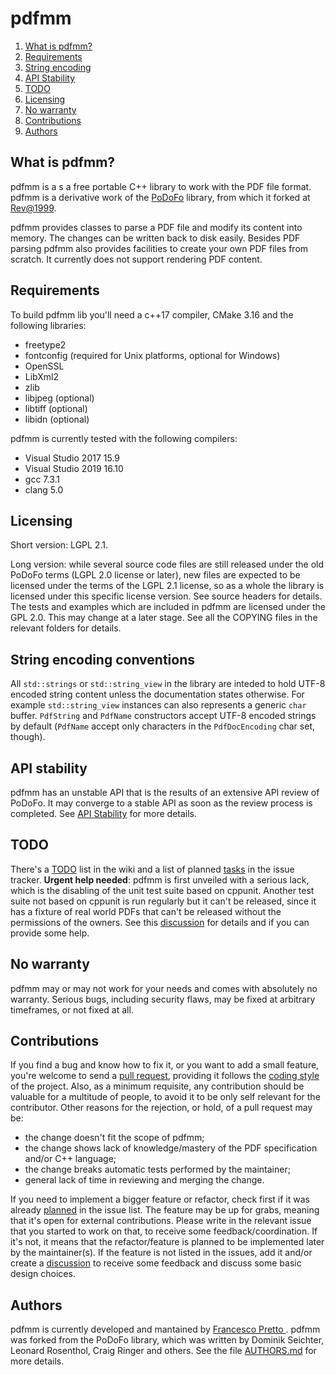 # pdfmm

1.  [What is pdfmm?](#what_is_pdfmm)
2.  [Requirements](#requirements)
3.  [String encoding](#string_encoding_conventions)
4.  [API Stability](#api_stability)
5.  [TODO](#todo)
6.  [Licensing](#licensing)
7.  [No warranty](#no_warranty)
8.  [Contributions](#contributions)
9.  [Authors](#authors)

## What is pdfmm?

pdfmm is a s a free portable C++ library to work with the PDF file format.
pdfmm is a derivative work of the [PoDoFo](http://podofo.sourceforge.net/)
library, from which it forked at [Rev@1999](https://sourceforge.net/p/podofo/code/1999/).

pdfmm provides classes to parse a PDF file and modify its content
into memory. The changes can be written back to disk easily.
Besides PDF parsing pdfmm also provides facilities to create your
own PDF files from scratch. It currently does not
support rendering PDF content.

## Requirements

To build pdfmm lib you'll need a c++17 compiler,
CMake 3.16 and the following libraries:

* freetype2
* fontconfig (required for Unix platforms, optional for Windows)
* OpenSSL
* LibXml2
* zlib
* libjpeg (optional)
* libtiff (optional)
* libidn (optional)

pdfmm is currently tested with the following compilers:

* Visual Studio 2017 15.9
* Visual Studio 2019 16.10
* gcc 7.3.1
* clang 5.0

## Licensing

Short version: LGPL 2.1.

Long version: while several source code files are still
released under the old PoDoFo terms (LGPL 2.0 license or later),
new files are expected to be licensed under the terms
of the LGPL 2.1 license, so as a whole the library is
licensed under this specific license version. See source headers
for details. The tests and examples which are included in pdfmm are
licensed under the GPL 2.0. This may change at a later stage.
See all the COPYING files in the relevant folders for details.

## String encoding conventions

All ```std::strings``` or ```std::string_view``` in the library are inteded
to hold UTF-8 encoded string content unless the documentation states otherwise.
For example ```std::string_view``` instances can also represents a generic ```char``` buffer.
```PdfString``` and ```PdfName``` constructors accept UTF-8 encoded strings by default
(```PdfName``` accept only characters in the ```PdfDocEncoding``` char set, though).

## API stability

pdfmm has an unstable API that is the results of an extensive API review of PoDoFo.
It may converge to a stable API as soon as the review process is completed.
See [API Stability](https://github.com/pdfmm/pdfmm/wiki/API-Stability) for more details.

## TODO

There's a [TODO](https://github.com/pdfmm/pdfmm/wiki/TODO) list in the wiki and a list of
planned [tasks](https://github.com/pdfmm/pdfmm/issues?q=is%3Aissue+is%3Aopen+label%3Aup-for-grabs)
in the issue tracker. **Urgent help needed**: pdfmm is first unveiled with a serious lack,
which is the disabling of the unit test suite based on cppunit.
Another test suite not based on cppunit is run regularly but it can't be released,
since it has a fixture of real world PDFs that can't be released
without the permissions of the owners. See this [discussion](https://github.com/pdfmm/pdfmm/discussions/29)
for details and if you can provide some help.

## No warranty

pdfmm may or may not work for your needs and comes with absolutely no warranty.
Serious bugs, including security flaws, may be fixed at arbitrary
timeframes, or not fixed at all.

## Contributions

If you find a bug and know how to fix it, or you want to add a small feature, you're welcome to send a [pull request](https://github.com/pdfmm/pdfmm/pulls),
providing it follows the [coding style](https://github.com/pdfmm/pdfmm/blob/master/CODING-STYLE.md)
of the project. Also, as a minimum requisite, any contribution should be valuable for a multitude of people,
to avoid it to be only self relevant for the contributor. Other reasons for the rejection, or hold,
of a pull request may be:

* the change doesn't fit the scope of pdfmm;
* the change shows lack of knowledge/mastery of the PDF specification and/or C++ language;
* the change breaks automatic tests performed by the maintainer;
* general lack of time in reviewing and merging the change.

If you need to implement a bigger feature or refactor, check first if
it was already [planned](https://github.com/pdfmm/pdfmm/issues?q=is%3Aissue+is%3Aopen+label%3Afeatured-task)
in the issue list. The feature may be up for grabs, meaning that it's open for external contributions.
Please write in the relevant issue that you started to work on that, to receive some feedback/coordination.
If it's not, it means that the refactor/feature is planned to be implemented later by the maintainer(s).
If the feature is not listed in the issues, add it and/or create a [discussion](https://github.com/pdfmm/pdfmm/discussions)
to receive some feedback and discuss some basic design choices.

## Authors

pdfmm is currently developed and mantained by
[Francesco Pretto ](mailto:ceztko@gmail.com).
pdfmm was forked from the PoDoFo library, which was
written by Dominik Seichter, Leonard Rosenthol,
Craig Ringer and others. See the file
[AUTHORS.md](https://github.com/pdfmm/pdfmm/blob/master/AUTHORS.md) for more details.